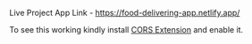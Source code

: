 Live Project App Link - https://food-delivering-app.netlify.app/

To see this working kindly install <a href="https://chrome.google.com/webstore/detail/allow-cors-access-control/lhobafahddgcelffkeicbaginigeejlf">CORS Extension</a> and enable it.
